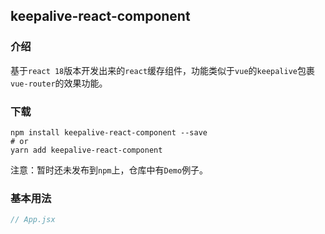 ## keepalive-react-component

### 介绍

基于`react 18`版本开发出来的`react`缓存组件，功能类似于`vue`的`keepalive`包裹`vue-router`的效果功能。

### 下载

```shell
npm install keepalive-react-component --save
# or
yarn add keepalive-react-component
```

注意：暂时还未发布到`npm`上，仓库中有`Demo`例子。

### 基本用法

```jsx
// App.jsx

```